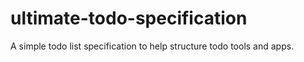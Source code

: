 # ultimate-todo-specification
A simple todo list specification to help structure todo tools and apps.
